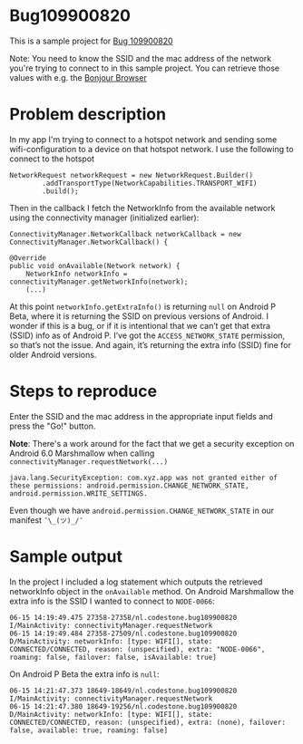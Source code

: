 # Bug109900820
This is a sample project for [Bug 109900820](https://issuetracker.google.com/issues/109900820)

Note: You need to know the SSID and the mac address of the network you're trying to connect to in this sample project. You can retrieve those values with e.g. the [Bonjour Browser](https://hobbyistsoftware.com/bonjourbrowser)

# Problem description
In my app I'm trying to connect to a hotspot network and sending some wifi-configuration to a device on that hotspot network. I use the following to connect to the hotspot

    NetworkRequest networkRequest = new NetworkRequest.Builder()
            .addTransportType(NetworkCapabilities.TRANSPORT_WIFI)
            .build();

Then in the callback I fetch the NetworkInfo from the available network using the connectivity manager (initialized earlier):

    ConnectivityManager.NetworkCallback networkCallback = new ConnectivityManager.NetworkCallback() {
    
    @Override
    public void onAvailable(Network network) {
        NetworkInfo networkInfo = connectivityManager.getNetworkInfo(network);
        (...)

At this point `networkInfo.getExtraInfo()` is returning `null` on Android P Beta, where it is returning the SSID on previous versions of Android. I wonder if this is a bug, or if it is intentional that we can’t get that extra (SSID) info as of Android P. I’ve got the `ACCESS_NETWORK_STATE` permission, so that’s not the issue. And again, it’s returning the extra info (SSID) fine for older Android versions.

# Steps to reproduce
Enter the SSID and the mac address in the appropriate input fields and press the "Go!" button.

**Note**: There's a work around for the fact that we get a security exception on Android 6.0 Marshmallow when calling `connectivityManager.requestNetwork(...)` 

    java.lang.SecurityException: com.xyz.app was not granted either of these permissions: android.permission.CHANGE_NETWORK_STATE, android.permission.WRITE_SETTINGS.

Even though we have `android.permission.CHANGE_NETWORK_STATE` in our manifest `¯\_(ツ)_/¯`

# Sample output
In the project I included a log statement which outputs the retrieved networkInfo object in the `onAvailable` method. On Android Marshmallow the extra info is the SSID I wanted to connect to `NODE-0066`:

    06-15 14:19:49.475 27358-27358/nl.codestone.bug109900820 I/MainActivity: connectivityManager.requestNetwork
    06-15 14:19:49.484 27358-27509/nl.codestone.bug109900820 D/MainActivity: networkInfo: [type: WIFI[], state: CONNECTED/CONNECTED, reason: (unspecified), extra: "NODE-0066", roaming: false, failover: false, isAvailable: true]

On Android P Beta the extra info is `null`:

    06-15 14:21:47.373 18649-18649/nl.codestone.bug109900820 I/MainActivity: connectivityManager.requestNetwork
    06-15 14:21:47.380 18649-19256/nl.codestone.bug109900820 D/MainActivity: networkInfo: [type: WIFI[], state: CONNECTED/CONNECTED, reason: (unspecified), extra: (none), failover: false, available: true, roaming: false]
